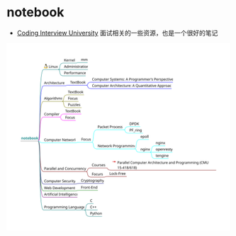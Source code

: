 # notebook

* [Coding Interview University](https://github.com/hardboydu/google-interview-university)  面试相关的一些资源，也是一个很好的笔记

![](notebook.svg)
